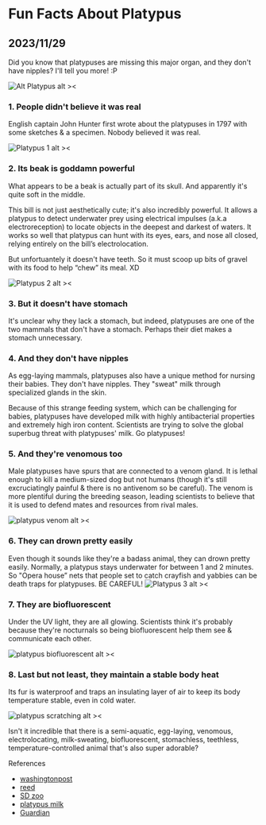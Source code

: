 # Fun Facts About Platypus
## 2023/11/29

Did you know that platypuses are missing this major organ, and they don't have nipples? I'll tell you more! :P

![Alt Platypus alt ><](https://media.giphy.com/media/iPgo1ADaEkrP8Dr1BS/giphy-downsized.gif)

### 1. People didn't believe it was real

English captain John Hunter first wrote about the platypuses in 1797 with some sketches & a specimen. Nobody believed it was real.

![Platypus 1 alt ><](https://github.com/jinnycho/jinnycho.github.io/blob/main/src/assets/photos/platypus1.png?raw=true)

### 2. Its beak is goddamn powerful

What appears to be a beak is actually part of its skull. And apparently it's quite soft in the middle.

This bill is not just aesthetically cute; it's also incredibly powerful. It allows a platypus to detect underwater prey using electrical impulses (a.k.a electroreception) to locate objects in the deepest and darkest of waters. It works so well that platypus can hunt with its eyes, ears, and nose all closed, relying entirely on the bill’s electrolocation.

But unfortuantely it doesn't have teeth. So it must scoop up bits of gravel with its food to help “chew” its meal. XD

![Platypus 2 alt ><](https://github.com/jinnycho/jinnycho.github.io/blob/main/src/assets/photos/platypus2.png?raw=true)

### 3. But it doesn't have stomach
It's unclear why they lack a stomach, but indeed, platypuses are one of the two mammals that don't have a stomach. Perhaps their diet makes a stomach unnecessary.

### 4. And they don't have nipples
As egg-laying mammals, platypuses also have a unique method for nursing their babies. They don't have nipples. They "sweat" milk through specialized glands in the skin. 

Because of this strange feeding system, which can be challenging for babies, platypuses have developed milk with highly antibacterial properties and extremely high iron content. Scientists are trying to solve the global superbug threat with platypuses' milk. Go platypuses!

### 5. And they're venomous too
Male platypuses have spurs that are connected to a venom gland. It is lethal enough to kill a medium-sized dog but not humans (though it's still excruciatingly painful & there is no antivenom so be careful). The venom is more plentiful during the breeding season, leading scientists to believe that it is used to defend mates and resources from rival males.

![platypus venom alt ><](https://upload.wikimedia.org/wikipedia/commons/3/3d/Platypus_spur.JPG)

### 6. They can drown pretty easily
Even though it sounds like they're a badass animal, they can drown pretty easily. Normally, a platypus stays underwater for between 1 and 2 minutes. So "Opera house” nets that people set to catch crayfish and yabbies can be death traps for platypuses. BE CAREFUL!
![Platypus 3 alt ><](https://github.com/jinnycho/jinnycho.github.io/blob/main/src/assets/photos/platypus3.png?raw=true)

### 7. They are biofluorescent
Under the UV light, they are all glowing. Scientists think it's probably because they're nocturnals so being biofluorescent help them see & communicate each other.

![platypus biofluorescent alt ><](https://cdn.mos.cms.futurecdn.net/J29hZbBGEePokbrTdRYCEi.jpg)

### 8. Last but not least, they maintain a stable body heat
Its fur is waterproof and traps an insulating layer of air to keep its body temperature stable, even in cold water.

![platypus scratching alt ><](https://media.giphy.com/media/kyuhMhJnpGnz9C7TT4/giphy-downsized.gif)

Isn't it incredible that there is a semi-aquatic, egg-laying, venomous, electrolocating, milk-sweating, biofluorescent, stomachless, teethless, temperature-controlled animal that's also super adorable?

References
- [washingtonpost](washingtonpost.com/news/speaking-of-science/wp/2015/04/01/the-platypus-is-so-weird-that-scientists-thought-the-first-specimen-was-a-hoax)
- [reed](https://www.reed.edu/biology/professors/srenn/pages/teaching/web_2007/myp_site/)
- [SD zoo](https://animals.sandiegozoo.org/animals/platypus)
- [platypus milk](https://newatlas.com/platypus-milk-antimicrobial-protein-csiro-deakin/53809/)
- [Guardian](https://www.theguardian.com/science/2020/dec/19/tasmanian-devils-glow-in-the-dark-australian-animals-glowing-platypus-wombat-echidna-bandicoot-scientists-investigate-australia-marsupials-light)